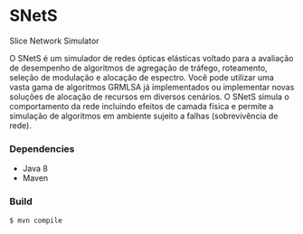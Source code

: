 # SNetS
Slice Network Simulator

O SNetS é um simulador de redes ópticas elásticas voltado para a avaliação de desempenho de algoritmos de agregação de tráfego, roteamento, seleção de modulação e alocação de espectro. Você pode utilizar uma vasta gama de algoritmos GRMLSA já implementados ou implementar novas soluções de alocação de recursos em diversos cenários. O SNetS simula o comportamento da rede incluindo efeitos de camada física e permite a simulação de algoritmos em ambiente sujeito a falhas (sobrevivência de rede).

### Dependencies

- Java 8
- Maven

### Build

    $ mvn compile
